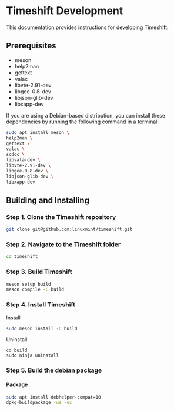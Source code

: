 # Timeshift Development

This documentation provides instructions for developing Timeshift.

## Prerequisites 

- meson
- help2man
- gettext 
- valac 
- libvte-2.91-dev 
- libgee-0.8-dev 
- libjson-glib-dev 
- libxapp-dev

If you are using a Debian-based distribution, you can install these
dependencies by running the following command in a terminal:

```bash 
sudo apt install meson \
help2man \
gettext \
valac \
scdoc \
libvala-dev \
libvte-2.91-dev \
libgee-0.8-dev \
libjson-glib-dev \
libxapp-dev
``` 

## Building and Installing 

### Step 1. Clone the Timeshift repository

```bash
git clone git@github.com:linuxmint/timeshift.git
``` 

### Step 2. Navigate to the Timeshift folder

```bash
cd timeshift
``` 

### Step 3. Build Timeshift

```bash
meson setup build
meson compile -C build 
``` 

### Step 4. Install Timeshift

Install
```bash
sudo meson install -C build
```
Uninstall
```
cd build
sudo ninja uninstall
```

### Step 5. Build the debian package
#### Package
```bash
sudo apt install debhelper-compat=10
dpkg-buildpackage -us -uc
```